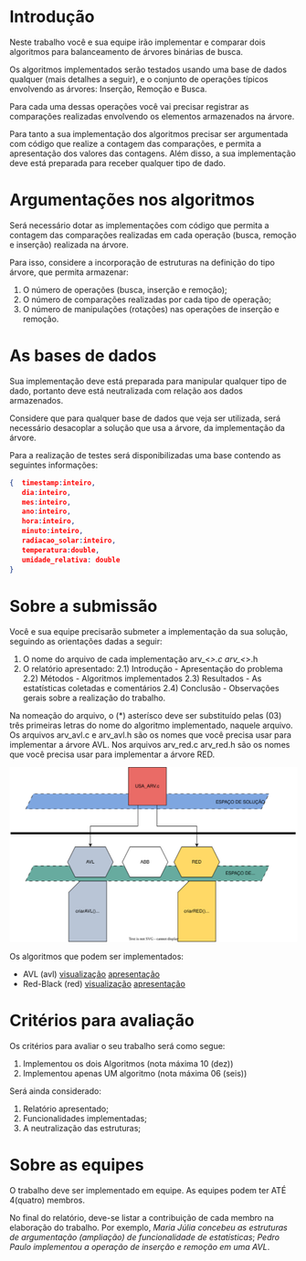 # Introdução

Neste trabalho você e sua equipe irão implementar e comparar dois algoritmos para balanceamento de árvores binárias de busca.

Os algoritmos implementados serão testados usando uma base de dados qualquer (mais detalhes a seguir), e o conjunto de operações típicos envolvendo as árvores: Inserção, Remoção e Busca.

Para cada uma dessas operações você vai precisar registrar as comparações realizadas envolvendo os elementos armazenados na árvore.

Para tanto a sua implementação dos algoritmos precisar ser argumentada com código que realize a contagem das comparações, e permita a apresentação dos valores das contagens. Além disso, a sua implementação deve está preparada para receber qualquer tipo de dado.

# Argumentações nos algoritmos

Será necessário dotar as implementações com código que permita a contagem das comparações realizadas em cada operação (busca, remoção e inserção) realizada na árvore.

Para isso, considere a incorporação de estruturas na definição do tipo árvore, que permita armazenar:

1) O número de operações (busca, inserção e remoção);
2) O número de comparações realizadas por cada tipo de operação;
3) O número de manipulações (rotações) nas operações de inserção e remoção.

# As bases de dados

Sua implementação deve está preparada para manipular qualquer tipo de dado, portanto deve está neutralizada com relação aos dados armazenados. 

Considere que para qualquer base de dados que veja ser utilizada, será necessário desacoplar a solução que usa a árvore, da implementação da árvore. 

Para a realização de testes será disponibilizadas uma base contendo as seguintes informações:

```json
{  timestamp:inteiro,
   dia:inteiro,
   mes:inteiro,
   ano:inteiro,
   hora:inteiro,
   minuto:inteiro,
   radiacao_solar:inteiro,
   temperatura:double,
   umidade_relativa: double
}
```

# Sobre a submissão

Você e sua equipe precisarão submeter a implementação da sua solução, seguindo as orientações dadas a seguir:

1) O nome do arquivo de cada implementação arv_<*>.c arv_<*>.h
2) O relatório apresentado:
    2.1) Introdução - Apresentação do problema 
    2.2) Métodos - Algoritmos implementados
    2.3) Resultados - As estatísticas coletadas e comentários
    2.4) Conclusão - Observações gerais sobre a realização do trabalho.

Na nomeação do arquivo, o (*) asterísco deve ser substituído pelas (03) três primeiras letras do nome do algoritmo implementado, naquele arquivo. Os arquivos arv_avl.c e arv_avl.h são os nomes que você precisa usar para implementar a árvore AVL. Nos arquivos arv_red.c arv_red.h são os nomes que você precisa usar para implementar a árvore RED.

![width:600px center](./estrutura.drawio.svg)


Os algoritmos que podem ser implementados:

- AVL (avl) [visualização](https://www.cs.usfca.edu/~galles/visualization/AVLtree.html)  [apresentação](https://www.geeksforgeeks.org/what-is-avl-tree-avl-tree-meaning/)
- Red-Black (red) [visualização](https://www.cs.usfca.edu/~galles/visualization/RedBlack.html) [apresentação](https://www.geeksforgeeks.org/introduction-to-red-black-tree/)


# Critérios para avaliação

Os critérios para avaliar o seu trabalho será como segue:

1) Implementou os dois Algoritmos (nota máxima 10 (dez))
2) Implementou apenas UM algoritmo (nota máxima 06 (seis))

Será ainda considerado:

1) Relatório apresentado;
2) Funcionalidades implementadas;
3) A neutralização das estruturas;

# Sobre as equipes

O trabalho deve ser implementado em equipe. As equipes podem ter ATÉ 4(quatro) membros.

No final do relatório, deve-se listar a contribuição de cada membro na elaboração do trabalho. Por exemplo, *Maria Júlia concebeu as estruturas de argumentação (ampliação) de funcionalidade de estatísticas*; *Pedro Paulo implementou a operação de inserção e remoção em uma AVL*. 